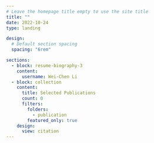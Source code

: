 ```yaml
---
# Leave the homepage title empty to use the site title
title: ""
date: 2022-10-24
type: landing

design:
  # Default section spacing
  spacing: "6rem"

sections:
  - block: resume-biography-3
    content:
      username: Wei-Chen Li
  - block: collection
    content:
      title: Selected Publications
      count: 0
      filters:
        folders:
          - publication
        featured_only: true
    design:
      view: citation
---
```


